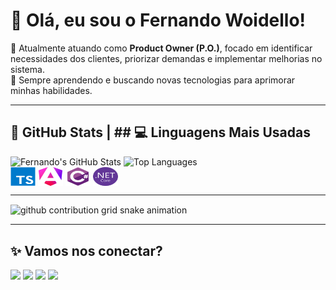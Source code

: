 # 👋 Olá, eu sou o Fernando Woidello!

🔭 Atualmente atuando como **Product Owner (P.O.)**, focado em identificar necessidades dos clientes, priorizar demandas e implementar melhorias no sistema.  
🌱 Sempre aprendendo e buscando novas tecnologias para aprimorar minhas habilidades.

---

## 🌟 GitHub Stats |  ## 💻 Linguagens Mais Usadas

<div style="text-align: left;">
  <img height="180em" src="https://github-readme-stats.vercel.app/api?username=fernandowoidello&show_icons=true&theme=radical" alt="Fernando's GitHub Stats"/>
  <img height="180em" src="https://github-readme-stats.vercel.app/api/top-langs/?username=fernandowoidello&layout=compact&theme=radical" alt="Top Languages"/>
</div>

<div>
  <img align="center" alt="TypeScript" height="30" width="40" src="https://raw.githubusercontent.com/devicons/devicon/master/icons/typescript/typescript-original.svg">
<img align="center" alt="Angular" height="30" width="40" src="https://raw.githubusercontent.com/devicons/devicon/master/icons/angular/angular-original.svg">
<img align="center" alt="C#" height="30" width="40" src="https://raw.githubusercontent.com/devicons/devicon/master/icons/csharp/csharp-original.svg">
<img align="center" alt=".NET" height="30" width="40" src="https://raw.githubusercontent.com/devicons/devicon/master/icons/dotnetcore/dotnetcore-original.svg">
</div>

---

<picture align="center">
  <source media="(prefers-color-scheme: dark)" srcset="https://raw.githubusercontent.com/fernandowoidello/fernandowoidello/output/github-contribution-grid-snake-dark.svg">
  <source media="(prefers-color-scheme: light)" srcset="https://raw.githubusercontent.com/fernandowoidello/fernandowoidello/output/github-contribution-grid-snake-dark.svg">
  <img align="center" alt="github contribution grid snake animation" src="https://raw.githubusercontent.com/fernandowoidello/fernandowoidello/output/github-contribution-grid-snake.svg">
</picture>

---

## ✨ **Vamos nos conectar?**  

<a href="https://www.linkedin.com/in/etson-fernando-woidello-10073b18b/" target="_blank"><img src="https://img.shields.io/badge/-LinkedIn-%230077B5?style=for-the-badge&logo=linkedin&logoColor=white" target="_blank"></a>
<a href="https://www.instagram.com/fernandowoidello/" target="_blank"><img src="https://img.shields.io/badge/-Instagram-%23E4405F?style=for-the-badge&logo=instagram&logoColor=white" target="_blank"></a>
<a href="https://steamcommunity.com/id/yosemite-sam/" target="_blank"><img src="https://img.shields.io/badge/-Steam-%231b2838?style=for-the-badge&logo=steam&logoColor=white" target="_blank"></a>
<a href="https://discord.com/users/fernandoyosemite/" target="_blank"><img src="https://img.shields.io/badge/-Discord-%237289DA?style=for-the-badge&logo=discord&logoColor=white" target="_blank"></a>

